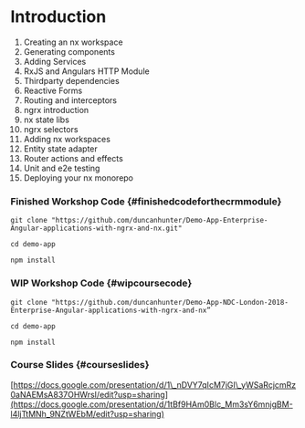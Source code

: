 # Introduction

1. Creating an nx workspace
2. Generating components
3. Adding Services
4. RxJS and Angulars HTTP Module
5. Thirdparty dependencies
6. Reactive Forms
7. Routing and interceptors
8. ngrx introduction
9. nx state libs
10. ngrx selectors
11. Adding nx workspaces
12. Entity state adapter
13. Router actions and effects
14. Unit and e2e testing
15. Deploying your nx monorepo

### Finished Workshop Code {#finishedcodeforthecrmmodule}

```
git clone "https://github.com/duncanhunter/Demo-App-Enterprise-Angular-applications-with-ngrx-and-nx.git"

cd demo-app

npm install
```

### WIP Workshop Code {#wipcoursecode}

```
git clone "https://github.com/duncanhunter/Demo-App-NDC-London-2018-Enterprise-Angular-applications-with-ngrx-and-nx”

cd demo-app

npm install
```

### Course Slides {#courseslides}

[https://docs.google.com/presentation/d/1\_nDVY7qIcM7jGI\_yWSaRcjcmRz0aNAEMsA837OHWrsI/edit?usp=sharing](https://docs.google.com/presentation/d/1tBf9HAm0Blc_Mm3sY6mnjgBM-l4ljTtMNh_9NZtWEbM/edit?usp=sharing)

